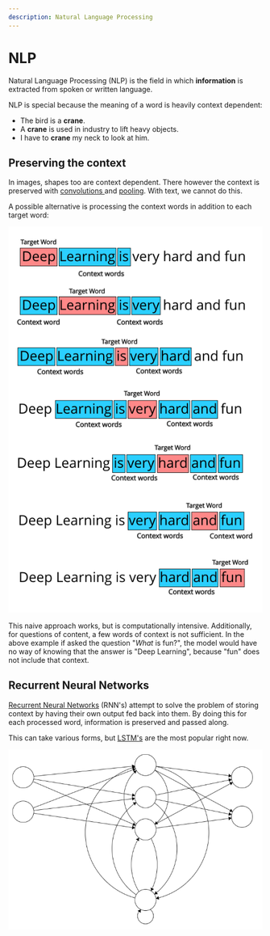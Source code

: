 ```yaml
---
description: Natural Language Processing
---
```


# NLP

Natural Language Processing \(NLP\) is the field in which **information** is extracted from spoken or written language.

NLP is special because the meaning of a word is heavily context dependent:

* The bird is a **crane**.
*  A **crane** is used in industry to lift heavy objects.
* I have to **crane** my neck to look at him.

## Preserving the context

In images, shapes too are context dependent. There however the context is preserved with [convolutions ](computer-vision/convolution.md)and [pooling](computer-vision/pooling.md). With text, we cannot do this.

A possible alternative is processing the context words in addition to each target word:

![](.gitbook/assets/image%20%284%29.png)

This naive approach works, but is computationally intensive. Additionally, for questions of content, a few words of context is not sufficient. In the above example if asked the question "_What_ is fun?", the model would have no way of knowing that the answer is "Deep Learning", because "fun" does not include that context.

## Recurrent Neural Networks

[Recurrent Neural Networks](https://en.wikipedia.org/wiki/Recurrent_neural_network) \(RNN's\) attempt to solve the problem of storing context by having their own output fed back into them. By doing this for each processed word, information is preserved and passed along.

This can take various forms, but [LSTM's](https://en.wikipedia.org/wiki/Long_short-term_memory) are the most popular right now.

![A very simple NN that feeds the output of its middle layer to a &quot;recurrent&quot; layer, and then gets it back](.gitbook/assets/image%20%2813%29.png)



